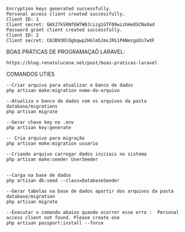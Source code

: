 
    Encryption keys generated successfully.
    Personal access client created successfully.
    Client ID: 1
    Client secret: GHXJ7kSRNfEW7W0Jcizg1GTF09wizhHe8SCNa9ad
    Password grant client created successfully.
    Client ID: 2
    Client secret: C0JB93OlOgbqwp2HGlm5JmsJRS1PANezgoDs7wXF

BOAS PRÁTICAS DE PROGRAMAÇAÕ  LARAVEL:

    https://blog.renatolucena.net/post/boas-praticas-laravel

COMANDOS UTIES

    --Criar arquivo para atualizar o banco de dados
    php artisan make:migration nome-do-arquivo

    --Atualiza o banco de dados com os arquivos da pasta database/migrations
    php artisan migrate

    --Gerar chave key no .env
    php artisan key:generate
    
    -- Cria arquivo para migração
    php artisan make:migration usuario

    --Criando arquivo carregar dados iniciais no sistema
    php artisan make:seeder UserSeeder


    --Carga na base de dados
    php artisan db:seed --class=DatabaseSeeder
    
    --Gerar tabelas na base de dados apartir dos arquivos da pasta database/migration
    php artisan migrate
    
    --Executar o comando abaixo quando ocorrer esse erro :  Personal access client not found. Please create one    
    php artisan passport:install --force
